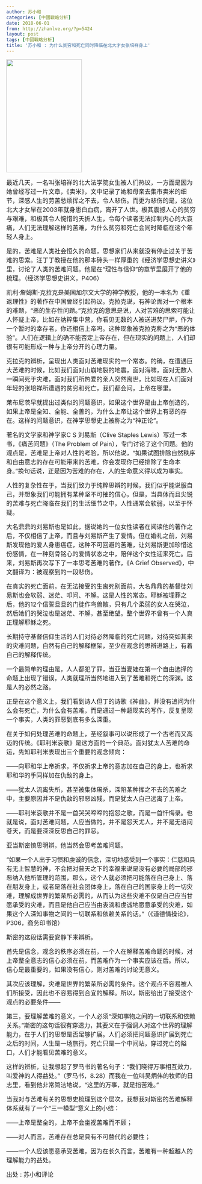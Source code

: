 ```yaml
---
author: 苏小和
categories: [中國戰略分析]
date: 2018-06-01
from: http://zhanlve.org/?p=5424
layout: post
tags: [中國戰略分析]
title: '苏小和 : 为什么贫穷和死亡同时降临在北大才女张培祥身上'
---
```


<div id="entry">
<div class="at-above-post addthis_tool" data-url="http://zhanlve.org/?p=5424">
</div>
<p class="bizsvr_0">
<span style="font-size: 12pt;">
<img class="aligncenter wp-image-5425 size-medium" height="300" sizes="(max-width: 201px) 100vw, 201px" src="http://zhanlve.org/wp-content/uploads/2018/06/6a63f6246b600c33fb0c27531b4c510fd9f9a130-201x300.jpg" srcset="http://zhanlve.org/wp-content/uploads/2018/06/6a63f6246b600c33fb0c27531b4c510fd9f9a130-201x300.jpg 201w, http://zhanlve.org/wp-content/uploads/2018/06/6a63f6246b600c33fb0c27531b4c510fd9f9a130.jpg 300w" width="201"/>
</span>
</p>
<p class="bizsvr_0">
<p class="bizsvr_0">
<p class="bizsvr_0">
<span style="font-size: 12pt;">
     最近几天，一名叫张培祥的北大法学院女生被人们热议，一方面是因为她曾经写过一片文章，《卖米》，文中记录了她和母亲去集市卖米的细节，深感人生的劳苦愁烦挥之不去，令人悲伤。而更为悲伤的是，这位北大才女早在2003年就身患白血病，离开了人世。极其震撼人心的贫穷与艰难，和极其令人惋惜的夭折人生，令每个读者无法抑制内心的大哀痛，人们无法理解这样的苦难，为什么贫穷和死亡会同时降临在这个年轻人身上。
    </span>
</p>
<p class="bizsvr_0">
<p class="bizsvr_0">
<span style="font-size: 12pt;">
      是的，苦难是人类社会恒久的命题，思想家们从来就没有停止过关于苦难的思索。汪丁丁教授在他的那本砖头一样厚重的《经济学思想史讲义》里，讨论了人类的苦难问题。他是在“理性与信仰”的章节里展开了他的梳理。（经济学思想史讲义，P406）
     </span>
</p>
<p class="bizsvr_0">
<span style="font-size: 12pt;">
</span>
</p>
<p class="bizsvr_0">
<p class="bizsvr_0">
<span style="font-size: 12pt;">
       凯利·詹姆斯·克拉克是美国加尔文大学的神学教授，他的一本名为《重返理性》的著作在中国曾经引起热议。克拉克说，有神论面对一个根本的难题，“恶的生存性问题。”克拉克的意思是说，人对苦难的思索可能让人怀疑上帝，比如在纳粹集中营，你看见无数的人被送进焚尸炉，作为一个暂时的幸存者，你还相信上帝吗。这种现象被克拉克称之为“恶的体验”。人们在逻辑上的确不能否定上帝存在，但在现实的问题上，人们却很有可能形成一种与上帝分开的心理力量。
      </span>
</p>
<p class="bizsvr_0">
<span style="font-size: 12pt;">
</span>
</p>
<p class="bizsvr_0">
<span style="font-size: 12pt;">
       克拉克的辨析，呈现出人类面对苦难现实的一个常态。的确，在遭遇巨大苦难的时候，比如我们面对山崩地裂的地震，面对海啸，面对无数人一瞬间死于灾难，面对我们所热爱的亲人突然离世，比如现在人们面对年轻的张培祥所遭遇的贫穷和死亡，我们都会问，上帝在哪里。
      </span>
</p>
<p class="bizsvr_0">
<span style="font-size: 12pt;">
</span>
</p>
<p class="bizsvr_0">
<span style="font-size: 12pt;">
       莱布尼茨早就提出过类似的问题意识，如果这个世界是由上帝创造的，如果上帝是全知、全能、全善的，为什么上帝让这个世界上有恶的存在。这样的问题意识，在神学思想史上被称之为“神正论”。
      </span>
</p>
<p class="bizsvr_0">
<span style="font-size: 12pt;">
</span>
</p>
<p class="bizsvr_0">
<span style="font-size: 12pt;">
       著名的文学家和神学家C S 刘易斯（Clive Staples Lewis）写过一本书，《痛苦问题》（The Problem of Pain），专门讨论了这个问题。他的观点是，苦难是上帝对人性的考验，所以他说，“如果试图排除自然秩序和自由意志的存在可能带来的苦难，你会发现你已经排除了生命本身。”换句话说，正是因为苦难的存在，人的生命意义得以成为事实。
      </span>
</p>
<p class="bizsvr_0">
<span style="font-size: 12pt;">
</span>
</p>
<p class="bizsvr_0">
<span style="font-size: 12pt;">
       人性的复杂性在于，当我们致力于纯粹思辨的时候，我们似乎能说服自己，并想象我们可能拥有某种坚不可摧的信心，但是，当具体而且尖锐的苦难与死亡降临在我们的生活细节之中，人性通常会软弱，以至于怀疑。
      </span>
</p>
<p class="bizsvr_0">
<p class="bizsvr_0">
<span style="font-size: 12pt;">
        大名鼎鼎的刘易斯也是如此，据说她的一位女性读者在阅读他的著作之后，不仅相信了上帝，而且与刘易斯产生了爱情。但在婚礼之前，刘易斯发现他的爱人身患癌症，这种不可回避的苦难，让刘易斯更加珍惜这份感情，在一种刻骨铭心的爱情状态之中，陪伴这个女性迎来死亡。后来，刘易斯再次写下了一本思考苦难的著作，《A Grief Observed》，中文翻译为：被观察到的一段悲伤。
       </span>
</p>
<p class="bizsvr_0">
<span style="font-size: 12pt;">
</span>
</p>
<p class="bizsvr_0">
<span style="font-size: 12pt;">
        在真实的死亡面前，在无法接受的生离死别面前，大名鼎鼎的基督徒刘易斯也会软弱、迷茫、叩问、不解。这是人性的常态。耶稣被埋葬之后，他的12个信誓旦旦的门徒作鸟兽散，只有几个柔弱的女人在哭泣，然后她们的哭泣也是迷茫、不解，甚至绝望。整个世界不曾有一个人真正理解耶稣之死。
       </span>
</p>
<p class="bizsvr_0">
<span style="font-size: 12pt;">
</span>
</p>
<p class="bizsvr_0">
<span style="font-size: 12pt;">
        长期持守基督信仰生活的人们对待必然降临的死亡问题，对待突如其来的灾难问题，自然有自己的解释框架，至少在观念的思辨进路上，有着自己的解释传统。
       </span>
</p>
<p class="bizsvr_0">
<p class="bizsvr_0">
<span style="font-size: 12pt;">
         一个最简单的理由是，人人都犯了罪，当亚当夏娃在第一个自由选择的命题上出现了错误，人类就理所当然地进入到了苦难和死亡的深渊。这是人的必然之路。
        </span>
</p>
<p class="bizsvr_0">
<p class="bizsvr_0">
<span style="font-size: 12pt;">
          正是在这个意义上，我们看到诗人但丁的诗歌《神曲》，并没有追问为什么会有死亡，为什么会有苦难，而是通过一种超现实的写作，反复呈现一个事实，人类的罪恶到底有多么深重。
         </span>
</p>
<p class="bizsvr_0">
<span style="font-size: 12pt;">
</span>
</p>
<p class="bizsvr_0">
<span style="font-size: 12pt;">
          在关于如何处理苦难的命题上，圣经叙事可以说形成了一个古老而又高迈的传统。《耶利米哀歌》是这方面的一个典范。面对犹太人苦难的命运，先知耶利米表现出三个重要的观念倾向：
         </span>
</p>
<p class="bizsvr_0">
<span style="font-size: 12pt;">
</span>
</p>
<p class="bizsvr_0">
<span style="font-size: 12pt;">
          ——向耶和华上帝祈求，不仅祈求上帝的意志加在自己的身上，也祈求耶和华的手同样加在仇敌的身上。
         </span>
</p>
<p class="bizsvr_0">
<span style="font-size: 12pt;">
</span>
</p>
<p class="bizsvr_0">
<span style="font-size: 12pt;">
          ——犹太人流离失所，甚至被集体屠杀，深陷某种挥之不去的苦难之中，主要原因并不是仇敌的邪恶凶残，而是犹太人自己远离了上帝。
         </span>
</p>
<p class="bizsvr_0">
<span style="font-size: 12pt;">
</span>
</p>
<p class="bizsvr_0">
<span style="font-size: 12pt;">
          ——耶利米哀歌并不是一首哭哭啼啼的抱怨之歌，而是一首忏悔录。也就是说，面对苦难问题，人应当做的，并不是怨天尤人，并不是无语问苍天，而是要深深反思自己的罪恶。
         </span>
</p>
<p class="bizsvr_0">
<span style="font-size: 12pt;">
</span>
</p>
<p class="bizsvr_0">
<span style="font-size: 12pt;">
          亚当斯密慎思明辨，他当然会思考苦难问题。
         </span>
</p>
<p class="bizsvr_0">
<span style="font-size: 12pt;">
</span>
</p>
<p class="bizsvr_0">
<span style="font-size: 12pt;">
          “如果一个人出于习惯和虔诚的信念，深切地感受到一个事实：仁慈和具有无上智慧的神，不会把对普天之下的幸福来说是没有必要的局部的邪恶纳入他所管理的范围，那么，这个人就必须把可能落在自己身上、落在朋友身上，或者是落在社会团体身上，落在自己的国家身上的一切灾难，理解成世界的繁荣所必需的，从而认为这些灾难不仅是自己应当甘愿承受的灾难，而且是他自己应当由衷滴和虔诚地愿意承受的灾难，如果这个人深知事物之间的一切联系和依赖关系的话。”（《道德情操论》，P306，商务印书馆）
         </span>
</p>
<p class="bizsvr_0">
<span style="font-size: 12pt;">
</span>
</p>
<p class="bizsvr_0">
<span style="font-size: 12pt;">
          斯密的这段话需要安静下来辨析。
         </span>
</p>
<p class="bizsvr_0">
<span style="font-size: 12pt;">
</span>
</p>
<p class="bizsvr_0">
<span style="font-size: 12pt;">
          首先是信念，观念的秩序必须在前，一个人在解释苦难命题的时候，对上帝整全意志的信心必须在前，而苦难作为一个事实应该在后。所以，信心是最重要的，如果没有信心，则对苦难的讨论无意义。
         </span>
</p>
<p class="bizsvr_0">
<span style="font-size: 12pt;">
</span>
</p>
<p class="bizsvr_0">
<span style="font-size: 12pt;">
          其次应该理解，灾难是世界的繁荣所必需的条件。这个观点不容易被人们所接受，因此也不容易得到合宜的解释。所以，斯密给出了接受这个观点的必要条件——
         </span>
</p>
<p class="bizsvr_0">
<span style="font-size: 12pt;">
</span>
</p>
<p class="bizsvr_0">
<span style="font-size: 12pt;">
          第三，要理解苦难的意义，一个人必须“深知事物之间的一切联系和依赖关系。”斯密的这句话很有穿透力，其要义在于强调人对这个世界的理解能力，在于人们的思想是否足够扩展。人们必须把问题意识扩展到死亡之后的时间，人生是一场旅行，死亡只是一个中间站，穿过死亡的隘口，人们才能看见苦难的意义。
         </span>
</p>
<p class="bizsvr_0">
<p class="bizsvr_0">
<span style="font-size: 12pt;">
           这样的辨析，让我想起了罗马书的著名句子：“我们晓得万事相互效力，叫爱神的人得益处。”（罗马书，8.28）而我在一位叫吴炳伟的牧师的日志里，看到他非常简洁地说，“这里的万事，就是指苦难。”
          </span>
</p>
<p class="bizsvr_0">
<span style="font-size: 12pt;">
</span>
</p>
<p class="bizsvr_0">
<span style="font-size: 12pt;">
           当我对与苦难有关的思想史梳理到这个层次，我想我对斯密的苦难解释体系就有了一个“三一模型”意义上的小结：
          </span>
</p>
<p class="bizsvr_0">
<span style="font-size: 12pt;">
</span>
</p>
<p class="bizsvr_0">
<span style="font-size: 12pt;">
           ——上帝是整全的，上帝不会坐视苦难而不顾；
          </span>
</p>
<p class="bizsvr_0">
<span style="font-size: 12pt;">
           ——对人而言，苦难存在总是具有不可替代的必要性；
          </span>
</p>
<p class="bizsvr_0">
<span style="font-size: 12pt;">
           ——一个人应该愿意承受苦难，因为在长久而言，苦难有一种超越人的理解能力的益处。
          </span>
</p>
<p class="bizsvr_0">
<p class="bizsvr_0">
<span style="font-size: 12pt;">
            出处 : 苏小和评论
           </span>
</p>
<p class="bizsvr_0">
<p class="bizsvr_0">
<!-- AddThis Advanced Settings above via filter on the_content -->
<!-- AddThis Advanced Settings below via filter on the_content -->
<!-- AddThis Advanced Settings generic via filter on the_content -->
<!-- AddThis Share Buttons above via filter on the_content -->
<!-- AddThis Share Buttons below via filter on the_content -->
<div class="at-below-post addthis_tool" data-url="http://zhanlve.org/?p=5424">
</div>
<!-- AddThis Share Buttons generic via filter on the_content -->
</p>
</p>
</p>
</p>
</p>
</p>
</p>
</p>
</p>
</p>
</p>
</div>
